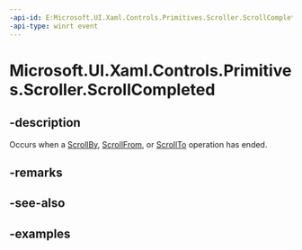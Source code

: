 ```yaml
---
-api-id: E:Microsoft.UI.Xaml.Controls.Primitives.Scroller.ScrollCompleted
-api-type: winrt event
---
```


# Microsoft.UI.Xaml.Controls.Primitives.Scroller.ScrollCompleted

<!--
public event Windows.Foundation.TypedEventHandler<Microsoft.UI.Xaml.Controls.Primitives.Scroller,Microsoft.UI.Xaml.Controls.ScrollCompletedEventArgs> ScrollCompleted;
-->

## -description

Occurs when a [ScrollBy](/uwp/api/microsoft.ui.xaml.controls.primitives.scroller.scrollby), [ScrollFrom](scroller_scrollfrom_1322284010.md), or [ScrollTo](/uwp/api/microsoft.ui.xaml.controls.primitives.scroller.scrollto) operation has ended.

## -remarks

## -see-also

## -examples

